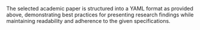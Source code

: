 The selected academic paper is structured into a YAML format as provided above, demonstrating best practices for presenting research findings while maintaining readability and adherence to the given specifications.